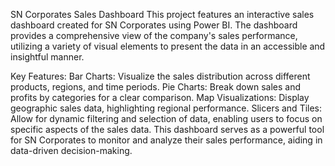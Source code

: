 SN Corporates Sales Dashboard
This project features an interactive sales dashboard created for SN Corporates using Power BI. The dashboard provides a comprehensive view of the company's sales performance, utilizing a variety of visual elements to present the data in an accessible and insightful manner.

Key Features:
Bar Charts: Visualize the sales distribution across different products, regions, and time periods.
Pie Charts: Break down sales and profits by categories for a clear comparison.
Map Visualizations: Display geographic sales data, highlighting regional performance.
Slicers and Tiles: Allow for dynamic filtering and selection of data, enabling users to focus on specific aspects of the sales data.
This dashboard serves as a powerful tool for SN Corporates to monitor and analyze their sales performance, aiding in data-driven decision-making.







